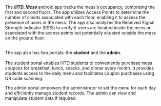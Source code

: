 The **_IIITD_Mess_** android app tracks the mess's occupancy, comprising the first and second floors. The app utilizes Access Points to determine the number of clients associated with each floor, enabling it to assess the presence of users in the mess. The app also analyzes the Received Signal Strength Indicator (RSSI) to verify if users are located inside the mess or associated with the access points but potentially situated outside the mess on the ground floor.</br></br>

The app also has two portals: the **student** and the **admin**.</br></br>
The student portal enables IIITD students to conveniently purchase mess coupons for breakfast, lunch, snacks, and dinner every month.
It provides students access to the daily menu and facilitates coupon purchases using QR code scanning.</br>

The admin portal empowers the administrator to set the menu for each day and efficiently manage student records.
The admin can view and manipulate student data if required.
